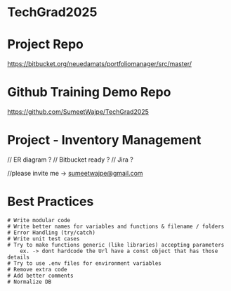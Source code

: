 # TechGrad2025

# Project Repo
https://bitbucket.org/neuedamats/portfoliomanager/src/master/

# Github Training Demo Repo
https://github.com/SumeetWajpe/TechGrad2025




# Project - Inventory Management

// ER diagram ?
// Bitbucket ready ?
// Jira ?


//please invite me -> sumeetwajpe@gmail.com

# Best Practices
    # Write modular code
    # Write better names for variables and functions & filename / folders
    # Error Handling (try/catch)
    # Write unit test cases
    # Try to make functions generic (like libraries) accepting parameters
        ex. -> dont hardcode the Url have a const object that has those details
    # Try to use .env files for environment variables
    # Remove extra code 
    # Add better comments
    # Normalize DB
